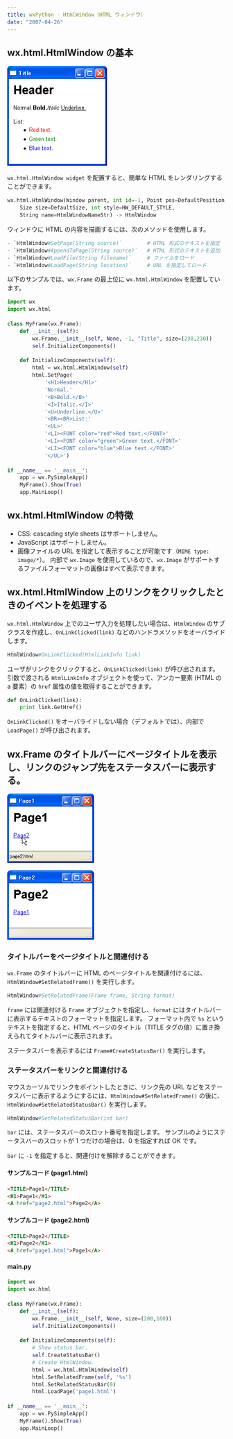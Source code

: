 ```yaml
---
title: wxPython - HtmlWindow（HTML ウィンドウ）
date: "2007-04-26"
---
```


wx.html.HtmlWindow の基本
----

![./image/20070426-html_window.png](./image/20070426-html_window.png)

`wx.html.HtmlWindow widget` を配置すると、簡単な HTML をレンダリングすることができます。

```python
wx.html.HtmlWindow(Window parent, int id=-1, Point pos=DefaultPosition,
    Size size=DefaultSize, int style=HW_DEFAULT_STYLE,
    String name=HtmlWindowNameStr) -> HtmlWindow
```

ウィンドウに HTML の内容を描画するには、次のメソッドを使用します。

```python
- `HtmlWindow#SetPage(String source)`        # HTML 形式のテキストを指定
- `HtmlWindow#AppendToPage(String source)`   # HTML 形式のテキストを追加
- `HtmlWindow#LoadFile(String filename)`     # ファイルをロード
- `HtmlWindow#LoadPage(String location)`     # URL を指定してロード
```

以下のサンプルでは、`wx.Frame` の最上位に `wx.html.HtmlWindow` を配置しています。

```python
import wx
import wx.html

class MyFrame(wx.Frame):
    def __init__(self):
        wx.Frame.__init__(self, None, -1, "Title", size=(230,230))
        self.InitializeComponents()

    def InitializeComponents(self):
        html = wx.html.HtmlWindow(self)
        html.SetPage(
            '<H1>Header</H1>'
            'Normal.'
            '<B>Bold.</B>'
            '<I>Italic.</I>'
            '<U>Underline.</U>'
            '<BR><BR>List:'
            '<UL>'
            '<LI><FONT color="red">Red text.</FONT>'
            '<LI><FONT color="green">Green text.</FONT>'
            '<LI><FONT color="blue">Blue text.</FONT>'
            '</UL>')

if __name__ == '__main__':
    app = wx.PySimpleApp()
    MyFrame().Show(True)
    app.MainLoop()
```


wx.html.HtmlWindow の特徴
----

- CSS: cascading style sheets はサポートしません。
- JavaScript はサポートしません。
- 画像ファイルの URL を指定して表示することが可能です（`MIME type: image/*`）。
内部で `wx.Image` を使用しているので、`wx.Image` がサポートするファイルフォーマットの画像はすべて表示できます。


wx.html.HtmlWindow 上のリンクをクリックしたときのイベントを処理する
----

`wx.html.HtmlWindow` 上でのユーザ入力を処理したい場合は、`HtmlWindow` のサブクラスを作成し、`OnLinkClicked(link)` などのハンドラメソッドをオーバライドします。

```python
HtmlWindow#OnLinkClicked(HtmlLinkInfo link)
```

ユーザがリンクをクリックすると、`OnLinkClicked(link)` が呼び出されます。
引数で渡される `HtmlLinkInfo` オブジェクトを使って、アンカー要素 (HTML の a 要素）の `href` 属性の値を取得することができます。

```python
def OnLinkClicked(link):
    print link.GetHref()
```

`OnLinkClicked()` をオーバライドしない場合（デフォルトでは）、内部で `LoadPage()` が呼び出されます。


wx.Frame のタイトルバーにページタイトルを表示し、リンクのジャンプ先をステータスバーに表示する。
----

![./image/20070524-html_window_statusbar.png](./image/20070524-html_window_statusbar.png)

![./image/20070524-html_window_statusbar2.png](./image/20070524-html_window_statusbar2.png)


### タイトルバーをページタイトルと関連付ける

`wx.Frame` のタイトルバーに HTML のページタイトルを関連付けるには、`HtmlWindow#SetRelatedFrame()` を実行します。

```python
HtmlWindow#SetRelatedFrame(Frame frame, String format)
```

`frame` には関連付ける `Frame` オブジェクトを指定し、`format` にはタイトルバーに表示するテキストのフォーマットを指定します。
フォーマット内で `%s` というテキストを指定すると、HTML ページのタイトル（TITLE タグの値）に置き換えられてタイトルバーに表示されます。

ステータスバーを表示するには `Frame#CreateStatusBar()` を実行します。


### ステータスバーをリンクと関連付ける

マウスカーソルでリンクをポイントしたときに、リンク先の URL などをステータスバーに表示するようにするには、`HtmlWindow#SetRelatedFrame()` の後に、`HtmlWindow#SetRelatedStatusBar()` を実行します。

```python
HtmlWindow#SetRelatedStatusBar(int bar)
```

`bar` には、ステータスバーのスロット番号を指定します。
サンプルのようにステータスバーのスロットが 1 つだけの場合は、0 を指定すれば OK です。

`bar` に `-1` を指定すると、関連付けを解除することができます。


#### サンプルコード (page1.html)

```html
<TITLE>Page1</TITLE>
<H1>Page1</H1>
<A href="page2.html">Page2</A>
```

#### サンプルコード (page2.html)

```html
<TITLE>Page2</TITLE>
<H1>Page2</H1>
<A href="page1.html">Page1</A>
```

#### main.py

```python
import wx
import wx.html

class MyFrame(wx.Frame):
    def __init__(self):
        wx.Frame.__init__(self, None, size=(200,160))
        self.InitializeComponents()

    def InitializeComponents(self):
        # Show status bar.
        self.CreateStatusBar()
        # Create HtmlWindow.
        html = wx.html.HtmlWindow(self)
        html.SetRelatedFrame(self, '%s')
        html.SetRelatedStatusBar(0)
        html.LoadPage('page1.html')

if __name__ == '__main__':
    app = wx.PySimpleApp()
    MyFrame().Show(True)
    app.MainLoop()
```

